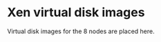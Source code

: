 Xen virtual disk images
=======================

Virtual disk images for the 8 nodes are placed here.